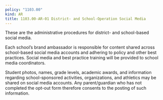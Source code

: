 ```yaml
---
policy: "1103.00"
kind: AR
title: 1103.00-AR-01 District- and School-Operation Social Media
---
```


These are the administrative procedures for district- and school-based social media.

Each school’s brand ambassador is responsible for content shared across school-based social media accounts and adhering to policy and other best practices. Social media and best practice training will be provided to school media coordinators.

Student photos, names, grade levels, academic awards, and information regarding school-sponsored activities, organizations, and athletics may be shared on social media accounts. Any parent/guardian who has not completed the opt-out form therefore consents to the posting of such information.

